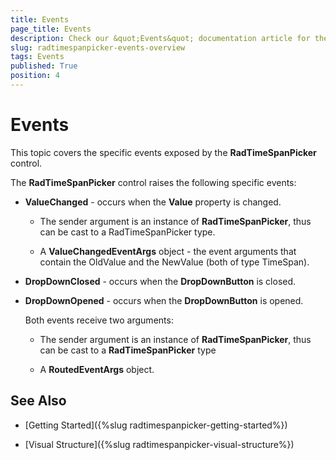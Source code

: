 ```yaml
---
title: Events
page_title: Events
description: Check our &quot;Events&quot; documentation article for the RadTimeSpanPicker WPF control.
slug: radtimespanpicker-events-overview
tags: Events
published: True
position: 4
---
```


# Events

This topic covers the specific events exposed by the __RadTimeSpanPicker__ control.

The __RadTimeSpanPicker__ control raises the following specific events:

* __ValueChanged__ - occurs when the __Value__ property is changed.

	* The sender argument is an instance of __RadTimeSpanPicker__, thus can be cast to a RadTimeSpanPicker type.

	* A __ValueChangedEventArgs__ object - the event arguments that contain the OldValue and the NewValue (both of type TimeSpan).

* __DropDownClosed__ - occurs when the __DropDownButton__ is closed.

* __DropDownOpened__ - occurs when the __DropDownButton__ is opened.

	Both events receive two arguments:

	* The sender argument is an instance of __RadTimeSpanPicker__, thus can be cast to a __RadTimeSpanPicker__ type

	* A __RoutedEventArgs__ object.

## See Also

 * [Getting Started]({%slug radtimespanpicker-getting-started%})
 
 * [Visual Structure]({%slug radtimespanpicker-visual-structure%})
